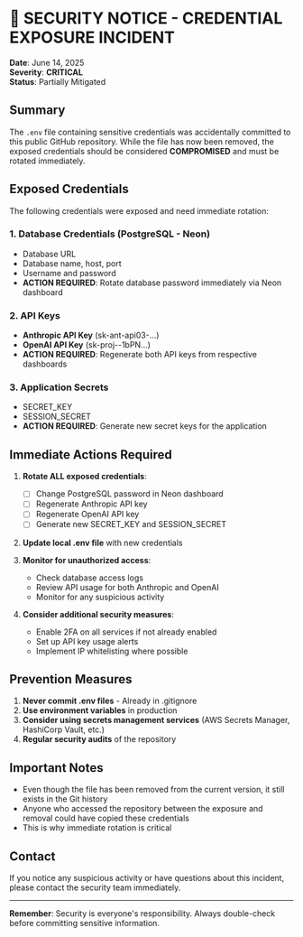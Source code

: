# 🚨 SECURITY NOTICE - CREDENTIAL EXPOSURE INCIDENT

**Date**: June 14, 2025  
**Severity**: **CRITICAL**  
**Status**: Partially Mitigated

## Summary

The `.env` file containing sensitive credentials was accidentally committed to this public GitHub repository. While the file has now been removed, the exposed credentials should be considered **COMPROMISED** and must be rotated immediately.

## Exposed Credentials

The following credentials were exposed and need immediate rotation:

### 1. **Database Credentials (PostgreSQL - Neon)**
- Database URL
- Database name, host, port
- Username and password
- **ACTION REQUIRED**: Rotate database password immediately via Neon dashboard

### 2. **API Keys**
- **Anthropic API Key** (sk-ant-api03-...)
- **OpenAI API Key** (sk-proj--1bPN...)
- **ACTION REQUIRED**: Regenerate both API keys from respective dashboards

### 3. **Application Secrets**
- SECRET_KEY
- SESSION_SECRET
- **ACTION REQUIRED**: Generate new secret keys for the application

## Immediate Actions Required

1. **Rotate ALL exposed credentials**:
   - [ ] Change PostgreSQL password in Neon dashboard
   - [ ] Regenerate Anthropic API key
   - [ ] Regenerate OpenAI API key
   - [ ] Generate new SECRET_KEY and SESSION_SECRET

2. **Update local .env file** with new credentials

3. **Monitor for unauthorized access**:
   - Check database access logs
   - Review API usage for both Anthropic and OpenAI
   - Monitor for any suspicious activity

4. **Consider additional security measures**:
   - Enable 2FA on all services if not already enabled
   - Set up API key usage alerts
   - Implement IP whitelisting where possible

## Prevention Measures

1. **Never commit .env files** - Already in .gitignore
2. **Use environment variables** in production
3. **Consider using secrets management services** (AWS Secrets Manager, HashiCorp Vault, etc.)
4. **Regular security audits** of the repository

## Important Notes

- Even though the file has been removed from the current version, it still exists in the Git history
- Anyone who accessed the repository between the exposure and removal could have copied these credentials
- This is why immediate rotation is critical

## Contact

If you notice any suspicious activity or have questions about this incident, please contact the security team immediately.

---

**Remember**: Security is everyone's responsibility. Always double-check before committing sensitive information.
